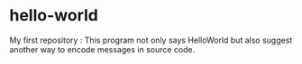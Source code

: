 # hello-world
My first repository :
This program not only says HelloWorld but also suggest another way to encode messages in source code.
